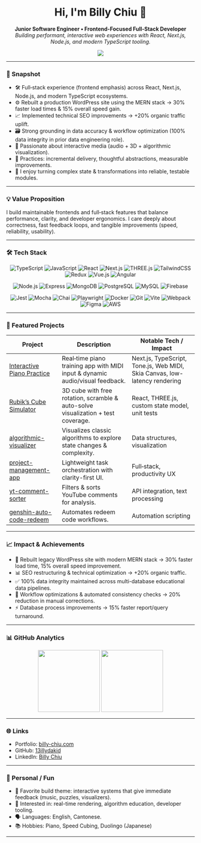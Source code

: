 
<h1 align="center">Hi, I'm Billy Chiu 👋</h1>
<p align="center">
  <strong>Junior Software Engineer • Frontend-Focused Full‑Stack Developer</strong><br/>
  <em>Building performant, interactive web experiences with React, Next.js, Node.js, and modern TypeScript tooling.</em>
</p>

<p align="center">
  <!-- Toggle these after confirmation -->
  <!-- <img src="https://komarev.com/ghpvc/?username=13illydakid&style=flat-square&color=0e75b6" alt="Profile views"/> -->
  <img src="https://img.shields.io/badge/Focus-Frontend%20Performance-blue?style=flat-square"/>
</p>

---

### 🚀 Snapshot
- 🛠 Full‑stack experience (frontend emphasis) across React, Next.js, Node.js, and modern TypeScript ecosystems.
- ⚙️ Rebuilt a production WordPress site using the MERN stack → 30% faster load times & 15% overall speed gain.
- 📈 Implemented technical SEO improvements → +20% organic traffic uplift.
- 🗃 Strong grounding in data accuracy & workflow optimization (100% data integrity in prior data engineering role).
- 🎹 Passionate about interactive media (audio + 3D + algorithmic visualization).
- 🧪 Practices: incremental delivery, thoughtful abstractions, measurable improvements.
- 🧩 I enjoy turning complex state & transformations into reliable, testable modules.

---

### 💡 Value Proposition
I build maintainable frontends and full‑stack features that balance performance, clarity, and developer ergonomics. I care deeply about correctness, fast feedback loops, and tangible improvements (speed, reliability, usability).

---

### 🛠 Tech Stack
<div align="center">

<!-- Frontend Core -->
![TypeScript](https://img.shields.io/badge/TypeScript-3178C6?logo=typescript&logoColor=white)
![JavaScript](https://img.shields.io/badge/JavaScript-F7DF1E?logo=javascript&logoColor=222)
![React](https://img.shields.io/badge/React-20232A?logo=react&logoColor=61DAFB)
![Next.js](https://img.shields.io/badge/Next.js-000000?logo=nextdotjs&logoColor=white)
![THREE.js](https://img.shields.io/badge/Three.js-000000?logo=threedotjs&logoColor=white)
![TailwindCSS](https://img.shields.io/badge/Tailwind-06B6D4?logo=tailwindcss&logoColor=white)
![Redux](https://img.shields.io/badge/Redux-764ABC?logo=redux&logoColor=white)
![Vue.js](https://img.shields.io/badge/Vue.js-35495E?logo=vuedotjs&logoColor=4FC08D)
![Angular](https://img.shields.io/badge/Angular-DD0031?logo=angular&logoColor=white)

<!-- Backend / Infra -->
![Node.js](https://img.shields.io/badge/Node.js-339933?logo=node.js&logoColor=white)
![Express](https://img.shields.io/badge/Express-000000?logo=express&logoColor=white)
![MongoDB](https://img.shields.io/badge/MongoDB-47A248?logo=mongodb&logoColor=white)
![PostgreSQL](https://img.shields.io/badge/PostgreSQL-4169E1?logo=postgresql&logoColor=white)
![MySQL](https://img.shields.io/badge/MySQL-005C84?logo=mysql&logoColor=white)
![Firebase](https://img.shields.io/badge/Firebase-FFCA28?logo=firebase&logoColor=000)

<!-- Tooling / QA -->
![Jest](https://img.shields.io/badge/Jest-C21325?logo=jest&logoColor=white)
![Mocha](https://img.shields.io/badge/Mocha-8D6748?logo=mocha&logoColor=white)
![Chai](https://img.shields.io/badge/Chai-A30701?logo=chaijs&logoColor=white)
![Playwright](https://img.shields.io/badge/Playwright-2EAD33?logo=playwright&logoColor=white)
![Docker](https://img.shields.io/badge/Docker-2496ED?logo=docker&logoColor=white)
![Git](https://img.shields.io/badge/Git-F05033?logo=git&logoColor=white)
![Vite](https://img.shields.io/badge/Vite-646CFF?logo=vite&logoColor=white)
![Webpack](https://img.shields.io/badge/Webpack-2B3A42?logo=webpack&logoColor=8DD6F9)
![Figma](https://img.shields.io/badge/Figma-F24E1E?logo=figma&logoColor=white)
![AWS](https://img.shields.io/badge/AWS-232F3E?logo=amazonaws&logoColor=FF9900)

</div>

---

### 🧪 Featured Projects
| Project | Description | Notable Tech / Impact |
|---------|-------------|------------------------|
| [Interactive Piano Practice](https://piano.billy-chiu.com) | Real‑time piano training app with MIDI input & dynamic audio/visual feedback. | Next.js, TypeScript, Tone.js, Web MIDI, Skia Canvas, low-latency rendering |
| [Rubik’s Cube Simulator](https://cube.billy-chiu.com) | 3D cube with free rotation, scramble & auto-solve visualization + test coverage. | React, THREE.js, custom state model, unit tests |
| [algorithmic-visualizer](https://github.com/13illydakid/algorithmic-visualizer) | Visualizes classic algorithms to explore state changes & complexity. | Data structures, visualization |
| [project-management-app](https://github.com/13illydakid/project-management-app) | Lightweight task orchestration with clarity-first UI. | Full‑stack, productivity UX |
| [yt-comment-sorter](https://github.com/13illydakid/yt-comment-sorter) | Filters & sorts YouTube comments for analysis. | API integration, text processing |
| [genshin-auto-code-redeem](https://github.com/13illydakid/genshin-auto-code-redeem) | Automates redeem code workflows. | Automation scripting |

---

### 📈 Impact & Achievements
- 🔄 Rebuilt legacy WordPress site with modern MERN stack → 30% faster load time, 15% overall speed improvement.
- 📊 SEO restructuring & technical optimization → +20% organic traffic.
- ✅ 100% data integrity maintained across multi-database educational data pipelines.
- 🧹 Workflow optimizations & automated consistency checks → 20% reduction in manual corrections.
- ⚡ Database process improvements → 15% faster report/query turnaround.

---

### 📊 GitHub Analytics
<p align="center">
  <!-- Toggle after confirmation -->
  <img src="https://github-readme-stats.vercel.app/api?username=13illydakid&show_icons=true&hide_border=true&theme=transparent" height="165" />
  <img src="https://github-readme-stats.vercel.app/api/top-langs/?username=13illydakid&layout=compact&hide_border=true&theme=transparent" height="165" />
</p>
<!-- <p align="center">
  <img src="https://github-profile-trophy.vercel.app/?username=13illydakid&theme=flat&no-frame=true&margin-w=8&margin-h=8"/>
</p> -->

---

### 🌐 Links
- Portfolio: [billy-chiu.com](https://billy-chiu.com)
- GitHub: [13illydakid](https://github.com/13illydakid)
- LinkedIn: [Billy Chiu](https://www.linkedin.com/in/chiu-billy)

---

### 🎹 Personal / Fun
- 🔧 Favorite build theme: interactive systems that give immediate feedback (music, puzzles, visualizers).
- 🧠 Interested in: real-time rendering, algorithm education, developer tooling.
- 🗣 Languages: English, Cantonese.
- 📚 Hobbies: Piano, Speed Cubing, Duolingo (Japanese)

---
